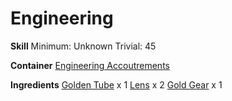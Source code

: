 <!-- TITLE: Golden Scope -->
<!-- SUBTITLE:  -->
# Engineering
**Skill**
Minimum: Unknown
Trivial: 45

**Container**
[Engineering Accoutrements](engineering-accoutrements)

**Ingredients**
[Golden Tube](golden-tube) x 1
[Lens](lens) x 2
[Gold Gear](gold-gear) x 1